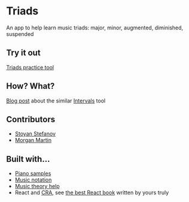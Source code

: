 # Triads

An app to help learn music triads: major, minor, augmented, diminished, suspended

## Try it out

[Triads practice tool](https://www.onlinemusictools.com/triads/)

## How? What?

[Blog post](http://phpied.com/intervals) about the similar [Intervals](https://www.onlinemusictools.com/intervals/) tool

## Contributors
  * [Stoyan Stefanov](https://www.phpied.com)
  * [Morgan Martin](https://github.com/jmorganmartin)

## Built with...

  * [Piano samples](https://github.com/ryanatkn/ear-sharpener/tree/master/static/audio/notes)
  * [Music notation](https://github.com/0xfe/vexflow)
  * [Music theory help](https://github.com/saebekassebil/teoria)
  * React and [CRA](https://github.com/facebookincubator/create-react-app), see [the best React book](http://www.amazon.com/dp/1491931825/?tag=w3clubs-20) written by yours truly
  
  